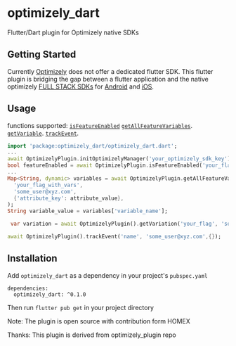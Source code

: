 # optimizely_dart

Flutter/Dart plugin for Optimizely native SDKs

## Getting Started

Currently [Optimizely](https://www.optimizely.com/) does not offer a dedicated flutter SDK. This flutter plugin is bridging the gap between a flutter application and the native optimizely [FULL STACK SDKs](https://docs.developers.optimizely.com/full-stack/docs) for [Android](https://docs.developers.optimizely.com/full-stack/docs/android-sdk) and [iOS](https://docs.developers.optimizely.com/full-stack/docs/swift-sdk). 

## Usage

functions supported:
[`isFeatureEnabled`](https://docs.developers.optimizely.com/full-stack/docs/is-feature-enabled-android) 
[`getAllFeatureVariables`](https://docs.developers.optimizely.com/full-stack/docs/get-all-feature-variables-android).
[`getVariable`](https://docs.developers.optimizely.com/full-stack/docs/get-all-feature-variables-android).
[`trackEvent`](https://docs.developers.optimizely.com/full-stack/docs/get-all-feature-variables-android).
 
```dart
import 'package:optimizely_dart/optimizely_dart.dart';
...
await OptimizelyPlugin.initOptimizelyManager('your_optimizely_sdk_key');
bool featureEnabled = await OptimizelyPlugin.isFeatureEnabled('your_flag', 'some_user@xyz.com');
...
Map<String, dynamic> variables = await OptimizelyPlugin.getAllFeatureVariables(
  'your_flag_with_vars',
  'some_user@xyz.com',
  {'attribute_key': attribute_value},
);
String variable_value = variables['variable_name'];

 var variation = await OptimizelyPlugin().getVariation('your_flag', 'some_user@xyz.com',{});

await OptimizelyPlugin().trackEvent('name', 'some_user@xyz.com',{});
```

## Installation

Add `optimizely_dart` as a dependency in your project's `pubspec.yaml`

```
dependencies:
  optimizely_dart: ^0.1.0
```

Then run `flutter pub get` in your project directory

Note:
The plugin is open source with contribution form HOMEX

Thanks:
This plugin is derived from optimizely_plugin repo
